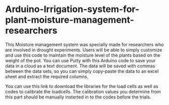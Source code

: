 # Arduino-Irrigation-system-for-plant-moisture-management-researchers
This Moisture management system was specially made for researchers who are involved in drought experiments.  Users will be able to simply customize and use this code to maintain the moisture level of the plants based on the weight of the pot. You can use Putty with this Arduino code to save your data in a cloud as a text document. The data will be saved with commas between the data sets, so you can simply copy-paste the data to an excel sheet and extract the required columns.

You can use this link to download the libraries for the load cells as well as codes to calibrate the loadcells. The calibration values you determine from this part should be manually insterted in to the codes before the trials.
